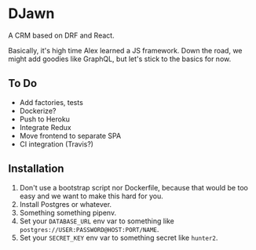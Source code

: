 DJawn
=====

A CRM based on DRF and React.

Basically, it's high time Alex learned a JS framework.
Down the road, we might add goodies like GraphQL, but let's stick to the basics for now.

To Do
-----

- Add factories, tests
- Dockerize?
- Push to Heroku
- Integrate Redux
- Move frontend to separate SPA
- CI integration (Travis?)

Installation
------------

1. Don't use a bootstrap script nor Dockerfile, because that would be too easy and we want to make this hard for you.
2. Install Postgres or whatever.
3. Something something pipenv.
4. Set your `DATABASE_URL` env var to something like `postgres://USER:PASSWORD@HOST:PORT/NAME`.
5. Set your `SECRET_KEY` env var to something secret like `hunter2`.
